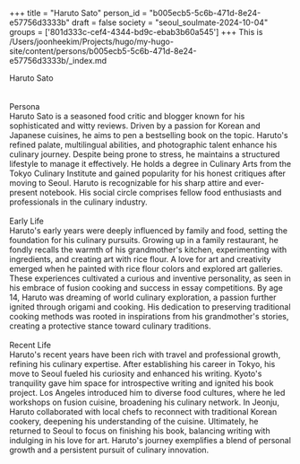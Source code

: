 +++
title = "Haruto Sato"
person_id = "b005ecb5-5c6b-471d-8e24-e57756d3333b"
draft = false
society = "seoul_soulmate-2024-10-04"
groups = ['801d333c-cef4-4344-bd9c-ebab3b60a545']
+++
This is /Users/joonheekim/Projects/hugo/my-hugo-site/content/persons/b005ecb5-5c6b-471d-8e24-e57756d3333b/_index.md

<div class="h1_right">Haruto Sato</div><br>
<br>
<div class="h2">Persona</div><div class="plain">Haruto Sato is a seasoned food critic and blogger known for his sophisticated and witty reviews. Driven by a passion for Korean and Japanese cuisines, he aims to pen a bestselling book on the topic. Haruto's refined palate, multilingual abilities, and photographic talent enhance his culinary journey. Despite being prone to stress, he maintains a structured lifestyle to manage it effectively. He holds a degree in Culinary Arts from the Tokyo Culinary Institute and gained popularity for his honest critiques after moving to Seoul. Haruto is recognizable for his sharp attire and ever-present notebook. His social circle comprises fellow food enthusiasts and professionals in the culinary industry.</div><br>
<div class="h2">Early Life</div><div class="plain">Haruto's early years were deeply influenced by family and food, setting the foundation for his culinary pursuits. Growing up in a family restaurant, he fondly recalls the warmth of his grandmother's kitchen, experimenting with ingredients, and creating art with rice flour. A love for art and creativity emerged when he painted with rice flour colors and explored art galleries. These experiences cultivated a curious and inventive personality, as seen in his embrace of fusion cooking and success in essay competitions. By age 14, Haruto was dreaming of world culinary exploration, a passion further ignited through origami and cooking. His dedication to preserving traditional cooking methods was rooted in inspirations from his grandmother's stories, creating a protective stance toward culinary traditions.</div><br>
<div class="h2">Recent Life</div><div class="plain">Haruto's recent years have been rich with travel and professional growth, refining his culinary expertise. After establishing his career in Tokyo, his move to Seoul fueled his curiosity and enhanced his writing. Kyoto's tranquility gave him space for introspective writing and ignited his book project. Los Angeles introduced him to diverse food cultures, where he led workshops on fusion cuisine, broadening his culinary network. In Jeonju, Haruto collaborated with local chefs to reconnect with traditional Korean cookery, deepening his understanding of the cuisine. Ultimately, he returned to Seoul to focus on finishing his book, balancing writing with indulging in his love for art. Haruto's journey exemplifies a blend of personal growth and a persistent pursuit of culinary innovation.</div><br>
